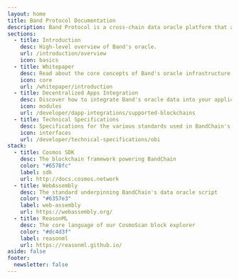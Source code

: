 ```yaml
---
layout: home
title: Band Protocol Documentation
description: Band Protocol is a cross-chain data oracle platform that aggregates and connects real-world data and APIs to smart contracts.
sections:
  - title: Introduction
    desc: High-level overview of Band's oracle.
    url: /introduction/overview
    icon: basics
  - title: Whitepaper
    desc: Read about the core concepts of Band's oracle infrastructure
    icon: core
    url: /whitepaper/introduction
  - title: Decentralized Apps Integration
    desc: Discover how to integrate Band's oracle data into your applications
    icon: modules
    url: /developer/dapp-integrations/supported-blockchains
  - title: Technical Specifications
    desc: Specifications for the various standards used in BandChain's ecosystem
    icon: interfaces
    url: /developer/technical-specifications/obi
stack:
  - title: Cosmos SDK
    desc: The blockchain framework powering BandChain
    color: "#6578fc"
    label: sdk
    url: http://docs.cosmos.network
  - title: WebAssembly
    desc: The standard underpinning BandChain's data oracle script
    color: "#6357e3"
    label: web-assembly
    url: https://webassembly.org/
  - title: ReasonML
    desc: The core language of our CosmoScan block explorer
    color: "#dc4d3f"
    label: reasonml
    url: https://reasonml.github.io/
aside: false
footer:
  newsletter: false
---
```

